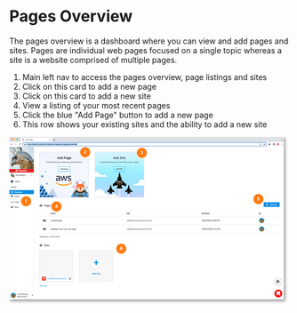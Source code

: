 # Pages Overview

The pages overview is a dashboard where you can view and add pages and sites. Pages are individual web pages focused on a single topic whereas a site is a website comprised of multiple pages.

1. Main left nav to access the pages overview, page listings and sites
2. Click on this card to add a new page
3. Click on this card to add a new site
4. View a listing of your most recent pages
5. Click the blue "Add Page" button to add a new page
6. This row shows your existing sites and the ability to add a new site

<a href="../images/pages-overview-lg.jpg" target="_blank"><img src="../images/pages-overview.jpg" style="margin: auto; display: block"></a>
